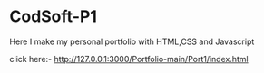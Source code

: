 # CodSoft-P1
Here I make my personal portfolio with HTML,CSS and Javascript

click here:- http://127.0.0.1:3000/Portfolio-main/Port1/index.html
